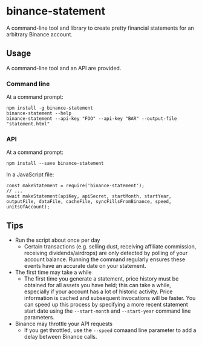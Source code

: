 # binance-statement

A command-line tool and library to create pretty financial statements for an arbitrary Binance account.

## Usage

A command-line tool and an API are provided.

### Command line

At a command prompt:

    npm install -g binance-statement
    binance-statement --help
    binance-statement --api-key "FOO" --api-key "BAR" --output-file "statement.html"

### API

At a command prompt:

    npm install --save binance-statement

In a JavaScript file:

    const makeStatement = require('binance-statement');
    // ...
    await makeStatement(apiKey, apiSecret, startMonth, startYear, outputFile, dataFile, cacheFile, syncFillsFromBinance, speed, unitsOfAccount);
    
## Tips

* Run the script about once per day
  * Certain transactions (e.g. selling dust, receiving affiliate commission, receiving dividends/airdrops) are
    only detected by polling of your account balance. Running the command regularly ensures these events have an
    accurate date on your statement.
* The first time may take a while
  * The first time you generate a statement, price history must be obtained for all assets you have held; this
    can take a while, especially if your account has a lot of historic activity. Price information is cached and
    subsequent invocations will be faster. You can speed up this process by specifying a more recent statement
    start date using the `--start-month` and `--start-year` command line parameters.
* Binance may throttle your API requests
  * If you get throttled, use the `--speed` comaand line parameter to add a delay between Binance calls.
